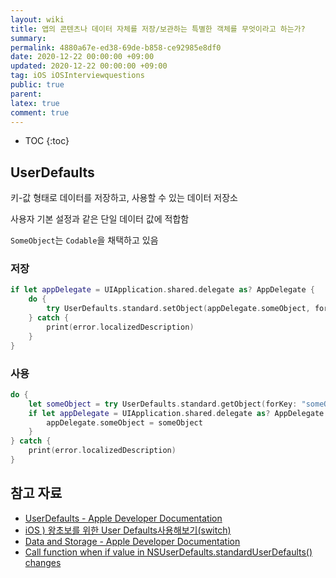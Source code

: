 ```yaml
---
layout: wiki
title: 앱의 콘텐츠나 데이터 자체를 저장/보관하는 특별한 객체를 무엇이라고 하는가?
summary: 
permalink: 4880a67e-ed38-69de-b858-ce92985e8df0
date: 2020-12-22 00:00:00 +09:00
updated: 2020-12-22 00:00:00 +09:00
tag: iOS iOSInterviewquestions
public: true
parent: 
latex: true
comment: true
---
```


* TOC
{:toc}

## UserDefaults

키-값 형태로 데이터를 저장하고, 사용할 수 있는 데이터 저장소

사용자 기본 설정과 같은 단일 데이터 값에 적합함

`SomeObject`는 `Codable`을 채택하고 있음

### 저장

```swift
if let appDelegate = UIApplication.shared.delegate as? AppDelegate {
	do {
		try UserDefaults.standard.setObject(appDelegate.someObject, forKey: "someObject")
	} catch {
		print(error.localizedDescription)
	}
}
```

### 사용

```swift
do {
	let someObject = try UserDefaults.standard.getObject(forKey: "someObject", castTo: SomeObject.self)
	if let appDelegate = UIApplication.shared.delegate as? AppDelegate {
		appDelegate.someObject = someObject
	}
} catch {
	print(error.localizedDescription)
}
```

## 참고 자료

- [UserDefaults - Apple Developer Documentation](https://developer.apple.com/documentation/foundation/userdefaults)
- [iOS ) 왕초보를 위한 User Defaults사용해보기(switch)](https://zeddios.tistory.com/107)
- [Data and Storage - Apple Developer Documentation](https://developer.apple.com/documentation/bundleresources/information_property_list/data_and_storage)
- [Call function when if value in NSUserDefaults.standardUserDefaults() changes](https://stackoverflow.com/questions/36608645/call-function-when-if-value-in-nsuserdefaults-standarduserdefaults-changes)
